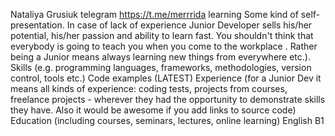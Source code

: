 Nataliya Grusiuk
telegram https://t.me/merrrida
learning
Some kind of self-presentation. In case of lack of experience  Junior Developer sells his/her potential, his/her passion and ability to learn fast. You shouldn't think that everybody is going to teach you when you come to the workplace . Rather being a Junior means always
learning new things from everywhere etc.).
Skills (e.g. programming languages, frameworks, methodologies, version control, tools etc.)
Code examples (LATEST)
Experience (for a Junior Dev it means all kinds of experience: coding tests, projects from courses,
freelance projects - wherever they had the opportunity to demonstrate skills they have.
Also it would be awesome if you add links to source code)
Education (including courses, seminars, lectures, online learning)
English B1
